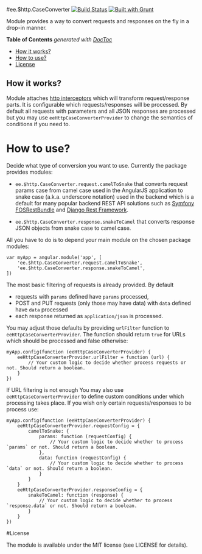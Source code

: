 #ee.$http.CaseConverter [![Build Status](https://travis-ci.org/EE/angular-http-case-converter.png?branch=master)](https://travis-ci.org/EE/angular-http-case-converter) [![Built with Grunt](https://cdn.gruntjs.com/builtwith.png)](http://gruntjs.com/)

Module provides a way to convert requests and responses on the fly in a drop-in manner.

<!-- START doctoc generated TOC please keep comment here to allow auto update -->
<!-- DON'T EDIT THIS SECTION, INSTEAD RE-RUN doctoc TO UPDATE -->
**Table of Contents**  *generated with [DocToc](http://doctoc.herokuapp.com/)*

- [How it works?](#how-it-works)
- [How to use?](#how-to-use)
- [License](#license)

<!-- END doctoc generated TOC please keep comment here to allow auto update -->

## How it works?

Module attaches [http interceptors](https://docs.angularjs.org/api/ng/service/$http#interceptors) which will transform 
request/response parts. It is configurable which requests/responses will be processed. By default all requests with 
parameters and all JSON responses are processed but you may use `eeHttpCaseConverterProvider` to change the 
semantics of conditions if you need to.

# How to use?

Decide what type of conversion you want to use. Currently the package provides modules:

- `ee.$http.CaseConverter.request.camelToSnake` that converts request params case from camel case used in the
  AngularJS application to snake case (a.k.a. underscore notation) used in the backend which is a default for many 
  popular backend REST API solutions such as [Symfony](http://symfony.com) 
  [FOSRestBundle](https://github.com/FriendsOfSymfony/FOSRestBundle) and 
  [Django Rest Framework](http://www.django-rest-framework.org/).
  
- `ee.$http.CaseConverter.response.snakeToCamel` that converts response JSON objects from snake case to camel case.

All you have to do is to depend your main module on the chosen package modules:

    var myApp = angular.module('app', [
        'ee.$http.CaseConverter.request.camelToSnake',
        'ee.$http.CaseConverter.response.snakeToCamel',
    ])

The most basic filtering of requests is already provided. By default 

* requests with `params` defined have `params` processed,
* POST and PUT requests (only those may have data) with `data` defined have `data` processed 
* each response returned as `application/json` is processed.

You may adjust those defaults by providing `urlFilter` function to `eeHttpCaseConverterProvider`. The function 
should return `true` for URLs which should be processed and false otherwise:

    myApp.config(function (eeHttpCaseConverterProvider) {
        eeHttpCaseConverterProvider.urlFilter = function (url) {
            // Your custom logic to decide whether process requests or not. Should return a boolean.
        }
    })
    
If URL filtering is not enough You may also use `eeHttpCaseConverterProvider` to define custom conditions under which 
processing takes place. If you wish only certain requests/responses to be process use:


    myApp.config(function (eeHttpCaseConverterProvider) {
        eeHttpCaseConverterProvider.requestConfig = {
            camelToSnake: {
                params: function (requestConfig) {
                    // Your custom logic to decide whether to process `params` or not. Should return a boolean.
                },
                data: function (requestConfig) {
                    // Your custom logic to decide whether to process `data` or not. Should return a boolean.
                }
            }
        }
        eeHttpCaseConverterProvider.responseConfig = {
            snakeToCamel: function (response) {
                // Your custom logic to decide whether to process `response.data` or not. Should return a boolean.
            }
        }
    })


#License

The module is available under the MIT license (see LICENSE for details).
